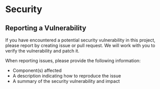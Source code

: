 # Security

## Reporting a Vulnerability

If you have encountered a potential security vulnerability in this project,
please report by creating issue or pull request. We will work with you to
verify the vulnerability and patch it.

When reporting issues, please provide the following information:

- Component(s) affected
- A description indicating how to reproduce the issue
- A summary of the security vulnerability and impact

